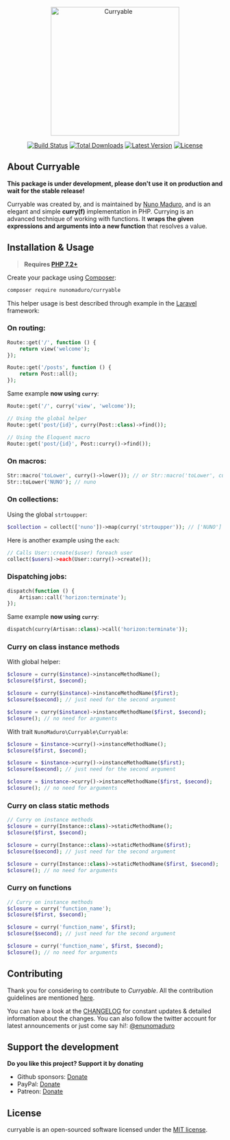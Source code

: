 <p align="center">
    <img src="https://raw.githubusercontent.com/nunomaduro/curryable/master/docs/example.png" alt="Curryable" height="300">
</p>

<p align="center">
  <a href="https://travis-ci.org/nunomaduro/curryable"><img src="https://img.shields.io/travis/nunomaduro/curryable/master.svg" alt="Build Status"></img></a>
  <a href="https://packagist.org/packages/nunomaduro/curryable"><img src="https://poser.pugx.org/nunomaduro/curryable/d/total.svg" alt="Total Downloads"></a>
  <a href="https://packagist.org/packages/nunomaduro/curryable"><img src="https://poser.pugx.org/nunomaduro/curryable/v/stable.svg" alt="Latest Version"></a>
  <a href="https://packagist.org/packages/nunomaduro/curryable"><img src="https://poser.pugx.org/nunomaduro/curryable/license.svg" alt="License"></a>
</p>

## About Curryable

**This package is under development, please don't use it on production and wait for the stable release!**

Curryable was created by, and is maintained by [Nuno Maduro](https://github.com/nunomaduro), and is an elegant and simple
**curry(f)** implementation in PHP. Currying is an advanced technique of working with functions. It **wraps the given expressions and arguments into a new function** that resolves a value.

## Installation & Usage

> **Requires [PHP 7.2+](https://php.net/releases/)**

Create your package using [Composer](https://getcomposer.org):

```bash
composer require nunomaduro/curryable
```

This helper usage is best described through example in the [Laravel](https://laravel.com) framework:

### On routing:
```php
Route::get('/', function () {
    return view('welcome');
});

Route::get('/posts', function () {
    return Post::all();
});
```

Same example **now using `curry`**:
```php
Route::get('/', curry('view', 'welcome'));

// Using the global helper
Route::get('post/{id}', curry(Post::class)->find());

// Using the Eloquent macro
Route::get('post/{id}', Post::curry()->find());
```

### On macros:
```php
Str::macro('toLower', curry()->lower()); // or Str::macro('toLower', curry('strtolower'));
Str::toLower('NUNO'); // nuno
```

### On collections:

Using the global `strtoupper`:
```php
$collection = collect(['nuno'])->map(curry('strtoupper')); // ['NUNO']
```

Here is another example using the `each`:
```php 
// Calls User::create($user) foreach user
collect($users)->each(User::curry()->create());
```

### Dispatching jobs:
```php
dispatch(function () {
    Artisan::call('horizon:terminate');
});
```

Same example **now using `curry`**:
```php
dispatch(curry(Artisan::class)->call('horizon:terminate'));
```

### Curry on class instance methods

With global helper:

```php
$closure = curry($instance)->instanceMethodName();
$closure($first, $second);

$closure = curry($instance)->instanceMethodName($first);
$closure($second); // just need for the second argument

$closure = curry($instance)->instanceMethodName($first, $second);
$closure(); // no need for arguments
```

With trait `NunoMaduro\Curryable\Curryable`:

```php
$closure = $instance->curry()->instanceMethodName();
$closure($first, $second);

$closure = $instance->curry()->instanceMethodName($first);
$closure($second); // just need for the second argument

$closure = $instance->curry()->instanceMethodName($first, $second);
$closure(); // no need for arguments
```

### Curry on class static methods

```php
// Curry on instance methods
$closure = curry(Instance::class)->staticMethodName();
$closure($first, $second);

$closure = curry(Instance::class)->staticMethodName($first);
$closure($second); // just need for the second argument

$closure = curry(Instance::class)->staticMethodName($first, $second);
$closure(); // no need for arguments
```

### Curry on functions

```php
// Curry on instance methods
$closure = curry('function_name');
$closure($first, $second);

$closure = curry('function_name', $first);
$closure($second); // just need for the second argument

$closure = curry('function_name', $first, $second);
$closure(); // no need for arguments
```

## Contributing

Thank you for considering to contribute to *Curryable*. All the contribution guidelines are mentioned [here](CONTRIBUTING.md).

You can have a look at the [CHANGELOG](CHANGELOG.md) for constant updates & detailed information about the changes. You can also follow the twitter account for latest announcements or just come say hi!: [@enunomaduro](https://twitter.com/enunomaduro)

## Support the development
**Do you like this project? Support it by donating**

- Github sponsors: [Donate](https://github.com/sponsors/nunomaduro)
- PayPal: [Donate](https://www.paypal.com/cgi-bin/webscr?cmd=_s-xclick&hosted_button_id=66BYDWAT92N6L)
- Patreon: [Donate](https://www.patreon.com/nunomaduro)

## License

curryable is an open-sourced software licensed under the [MIT license](LICENSE.md).

